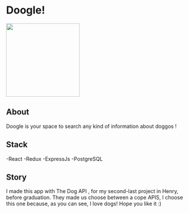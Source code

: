 
# Doogle!

<p align="left">
  <img height="200" src="./dog.png" />
</p>

## About 

Doogle is your space to search any kind of information about doggos ! 

## Stack

-React
-Redux 
-ExpressJs
-PostgreSQL

## Story

I made this app with The Dog API , for my second-last project in Henry, before graduation. 
They made us choose between a cope APIS, I choose this one because, as you can see, I love dogs!
Hope you like it :)

